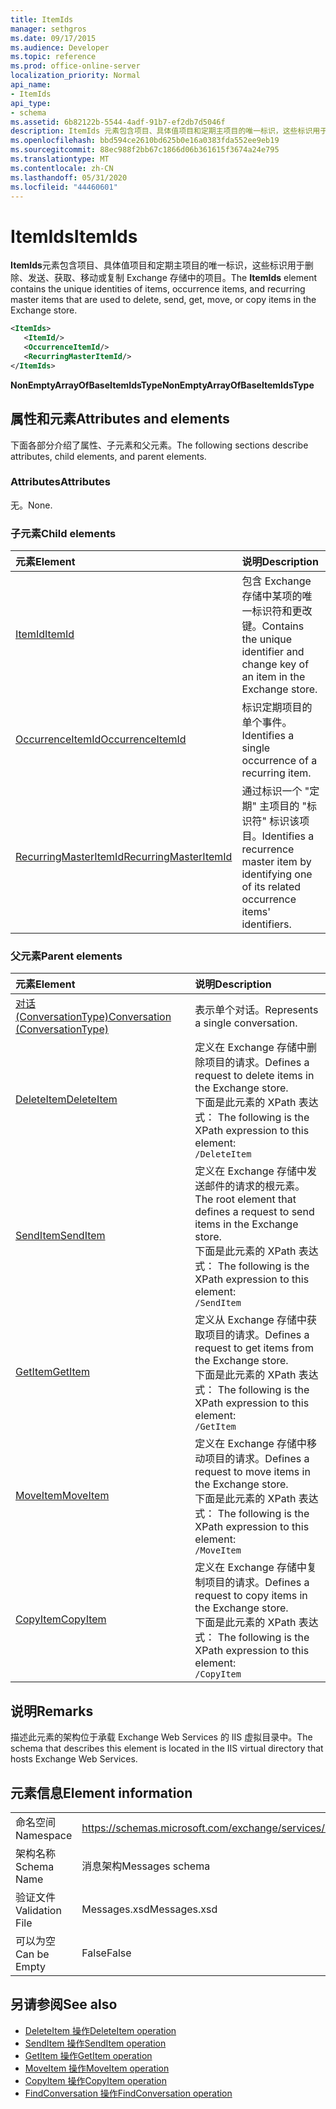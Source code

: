 ```yaml
---
title: ItemIds
manager: sethgros
ms.date: 09/17/2015
ms.audience: Developer
ms.topic: reference
ms.prod: office-online-server
localization_priority: Normal
api_name:
- ItemIds
api_type:
- schema
ms.assetid: 6b82122b-5544-4adf-91b7-ef2db7d5046f
description: ItemIds 元素包含项目、具体值项目和定期主项目的唯一标识，这些标识用于删除、发送、获取、移动或复制 Exchange 存储中的项目。
ms.openlocfilehash: bbd594ce2610bd625b0e16a0383fda552ee9eb19
ms.sourcegitcommit: 88ec988f2bb67c1866d06b361615f3674a24e795
ms.translationtype: MT
ms.contentlocale: zh-CN
ms.lasthandoff: 05/31/2020
ms.locfileid: "44460601"
---
```

# <a name="itemids"></a><span data-ttu-id="f9ce7-103">ItemIds</span><span class="sxs-lookup"><span data-stu-id="f9ce7-103">ItemIds</span></span>
  
<span data-ttu-id="f9ce7-104">**ItemIds**元素包含项目、具体值项目和定期主项目的唯一标识，这些标识用于删除、发送、获取、移动或复制 Exchange 存储中的项目。</span><span class="sxs-lookup"><span data-stu-id="f9ce7-104">The **ItemIds** element contains the unique identities of items, occurrence items, and recurring master items that are used to delete, send, get, move, or copy items in the Exchange store.</span></span>
  
```xml
<ItemIds>
   <ItemId/>
   <OccurrenceItemId/>
   <RecurringMasterItemId/>
</ItemIds>
```

<span data-ttu-id="f9ce7-105">**NonEmptyArrayOfBaseItemIdsType**</span><span class="sxs-lookup"><span data-stu-id="f9ce7-105">**NonEmptyArrayOfBaseItemIdsType**</span></span>

## <a name="attributes-and-elements"></a><span data-ttu-id="f9ce7-106">属性和元素</span><span class="sxs-lookup"><span data-stu-id="f9ce7-106">Attributes and elements</span></span>

<span data-ttu-id="f9ce7-107">下面各部分介绍了属性、子元素和父元素。</span><span class="sxs-lookup"><span data-stu-id="f9ce7-107">The following sections describe attributes, child elements, and parent elements.</span></span> 
  
### <a name="attributes"></a><span data-ttu-id="f9ce7-108">Attributes</span><span class="sxs-lookup"><span data-stu-id="f9ce7-108">Attributes</span></span>

<span data-ttu-id="f9ce7-109">无。</span><span class="sxs-lookup"><span data-stu-id="f9ce7-109">None.</span></span>
  
### <a name="child-elements"></a><span data-ttu-id="f9ce7-110">子元素</span><span class="sxs-lookup"><span data-stu-id="f9ce7-110">Child elements</span></span>

|<span data-ttu-id="f9ce7-111">**元素**</span><span class="sxs-lookup"><span data-stu-id="f9ce7-111">**Element**</span></span>|<span data-ttu-id="f9ce7-112">**说明**</span><span class="sxs-lookup"><span data-stu-id="f9ce7-112">**Description**</span></span>|
|:-----|:-----|
|[<span data-ttu-id="f9ce7-113">ItemId</span><span class="sxs-lookup"><span data-stu-id="f9ce7-113">ItemId</span></span>](itemid.md) <br/> |<span data-ttu-id="f9ce7-114">包含 Exchange 存储中某项的唯一标识符和更改键。</span><span class="sxs-lookup"><span data-stu-id="f9ce7-114">Contains the unique identifier and change key of an item in the Exchange store.</span></span>  <br/> |
|[<span data-ttu-id="f9ce7-115">OccurrenceItemId</span><span class="sxs-lookup"><span data-stu-id="f9ce7-115">OccurrenceItemId</span></span>](occurrenceitemid.md) <br/> |<span data-ttu-id="f9ce7-116">标识定期项目的单个事件。</span><span class="sxs-lookup"><span data-stu-id="f9ce7-116">Identifies a single occurrence of a recurring item.</span></span>  <br/> |
|[<span data-ttu-id="f9ce7-117">RecurringMasterItemId</span><span class="sxs-lookup"><span data-stu-id="f9ce7-117">RecurringMasterItemId</span></span>](recurringmasteritemid.md) <br/> |<span data-ttu-id="f9ce7-118">通过标识一个 "定期" 主项目的 "标识符" 标识该项目。</span><span class="sxs-lookup"><span data-stu-id="f9ce7-118">Identifies a recurrence master item by identifying one of its related occurrence items' identifiers.</span></span>  <br/> |
   
### <a name="parent-elements"></a><span data-ttu-id="f9ce7-119">父元素</span><span class="sxs-lookup"><span data-stu-id="f9ce7-119">Parent elements</span></span>

|<span data-ttu-id="f9ce7-120">**元素**</span><span class="sxs-lookup"><span data-stu-id="f9ce7-120">**Element**</span></span>|<span data-ttu-id="f9ce7-121">**说明**</span><span class="sxs-lookup"><span data-stu-id="f9ce7-121">**Description**</span></span>|
|:-----|:-----|
|[<span data-ttu-id="f9ce7-122">对话 (ConversationType)</span><span class="sxs-lookup"><span data-stu-id="f9ce7-122">Conversation (ConversationType)</span></span>](conversation-conversationtype.md) <br/> |<span data-ttu-id="f9ce7-123">表示单个对话。</span><span class="sxs-lookup"><span data-stu-id="f9ce7-123">Represents a single conversation.</span></span>  <br/> |
|[<span data-ttu-id="f9ce7-124">DeleteItem</span><span class="sxs-lookup"><span data-stu-id="f9ce7-124">DeleteItem</span></span>](deleteitem.md) <br/> |<span data-ttu-id="f9ce7-125">定义在 Exchange 存储中删除项目的请求。</span><span class="sxs-lookup"><span data-stu-id="f9ce7-125">Defines a request to delete items in the Exchange store.</span></span>  <br/> <span data-ttu-id="f9ce7-126">下面是此元素的 XPath 表达式： </span><span class="sxs-lookup"><span data-stu-id="f9ce7-126">The following is the XPath expression to this element:</span></span>  <br/>  `/DeleteItem` <br/> |
|[<span data-ttu-id="f9ce7-127">SendItem</span><span class="sxs-lookup"><span data-stu-id="f9ce7-127">SendItem</span></span>](senditem.md) <br/> |<span data-ttu-id="f9ce7-128">定义在 Exchange 存储中发送邮件的请求的根元素。</span><span class="sxs-lookup"><span data-stu-id="f9ce7-128">The root element that defines a request to send items in the Exchange store.</span></span>  <br/> <span data-ttu-id="f9ce7-129">下面是此元素的 XPath 表达式： </span><span class="sxs-lookup"><span data-stu-id="f9ce7-129">The following is the XPath expression to this element:</span></span>  <br/>  `/SendItem` <br/> |
|[<span data-ttu-id="f9ce7-130">GetItem</span><span class="sxs-lookup"><span data-stu-id="f9ce7-130">GetItem</span></span>](getitem.md) <br/> |<span data-ttu-id="f9ce7-131">定义从 Exchange 存储中获取项目的请求。</span><span class="sxs-lookup"><span data-stu-id="f9ce7-131">Defines a request to get items from the Exchange store.</span></span>  <br/> <span data-ttu-id="f9ce7-132">下面是此元素的 XPath 表达式： </span><span class="sxs-lookup"><span data-stu-id="f9ce7-132">The following is the XPath expression to this element:</span></span>  <br/>  `/GetItem` <br/> |
|[<span data-ttu-id="f9ce7-133">MoveItem</span><span class="sxs-lookup"><span data-stu-id="f9ce7-133">MoveItem</span></span>](moveitem.md) <br/> |<span data-ttu-id="f9ce7-134">定义在 Exchange 存储中移动项目的请求。</span><span class="sxs-lookup"><span data-stu-id="f9ce7-134">Defines a request to move items in the Exchange store.</span></span>  <br/> <span data-ttu-id="f9ce7-135">下面是此元素的 XPath 表达式： </span><span class="sxs-lookup"><span data-stu-id="f9ce7-135">The following is the XPath expression to this element:</span></span>  <br/>  `/MoveItem` <br/> |
|[<span data-ttu-id="f9ce7-136">CopyItem</span><span class="sxs-lookup"><span data-stu-id="f9ce7-136">CopyItem</span></span>](copyitem.md) <br/> |<span data-ttu-id="f9ce7-137">定义在 Exchange 存储中复制项目的请求。</span><span class="sxs-lookup"><span data-stu-id="f9ce7-137">Defines a request to copy items in the Exchange store.</span></span>  <br/> <span data-ttu-id="f9ce7-138">下面是此元素的 XPath 表达式： </span><span class="sxs-lookup"><span data-stu-id="f9ce7-138">The following is the XPath expression to this element:</span></span>  <br/>  `/CopyItem` <br/> |
   
## <a name="remarks"></a><span data-ttu-id="f9ce7-139">说明</span><span class="sxs-lookup"><span data-stu-id="f9ce7-139">Remarks</span></span>

<span data-ttu-id="f9ce7-140">描述此元素的架构位于承载 Exchange Web Services 的 IIS 虚拟目录中。</span><span class="sxs-lookup"><span data-stu-id="f9ce7-140">The schema that describes this element is located in the IIS virtual directory that hosts Exchange Web Services.</span></span>
  
## <a name="element-information"></a><span data-ttu-id="f9ce7-141">元素信息</span><span class="sxs-lookup"><span data-stu-id="f9ce7-141">Element information</span></span>

|||
|:-----|:-----|
|<span data-ttu-id="f9ce7-142">命名空间</span><span class="sxs-lookup"><span data-stu-id="f9ce7-142">Namespace</span></span>  <br/> |https://schemas.microsoft.com/exchange/services/2006/messages  <br/> |
|<span data-ttu-id="f9ce7-143">架构名称</span><span class="sxs-lookup"><span data-stu-id="f9ce7-143">Schema Name</span></span>  <br/> |<span data-ttu-id="f9ce7-144">消息架构</span><span class="sxs-lookup"><span data-stu-id="f9ce7-144">Messages schema</span></span>  <br/> |
|<span data-ttu-id="f9ce7-145">验证文件</span><span class="sxs-lookup"><span data-stu-id="f9ce7-145">Validation File</span></span>  <br/> |<span data-ttu-id="f9ce7-146">Messages.xsd</span><span class="sxs-lookup"><span data-stu-id="f9ce7-146">Messages.xsd</span></span>  <br/> |
|<span data-ttu-id="f9ce7-147">可以为空</span><span class="sxs-lookup"><span data-stu-id="f9ce7-147">Can be Empty</span></span>  <br/> |<span data-ttu-id="f9ce7-148">False</span><span class="sxs-lookup"><span data-stu-id="f9ce7-148">False</span></span>  <br/> |
   
## <a name="see-also"></a><span data-ttu-id="f9ce7-149">另请参阅</span><span class="sxs-lookup"><span data-stu-id="f9ce7-149">See also</span></span>

- [<span data-ttu-id="f9ce7-150">DeleteItem 操作</span><span class="sxs-lookup"><span data-stu-id="f9ce7-150">DeleteItem operation</span></span>](deleteitem-operation.md)
- [<span data-ttu-id="f9ce7-151">SendItem 操作</span><span class="sxs-lookup"><span data-stu-id="f9ce7-151">SendItem operation</span></span>](senditem-operation.md) 
- [<span data-ttu-id="f9ce7-152">GetItem 操作</span><span class="sxs-lookup"><span data-stu-id="f9ce7-152">GetItem operation</span></span>](getitem-operation.md)
- [<span data-ttu-id="f9ce7-153">MoveItem 操作</span><span class="sxs-lookup"><span data-stu-id="f9ce7-153">MoveItem operation</span></span>](moveitem-operation.md)
- [<span data-ttu-id="f9ce7-154">CopyItem 操作</span><span class="sxs-lookup"><span data-stu-id="f9ce7-154">CopyItem operation</span></span>](copyitem-operation.md)
- [<span data-ttu-id="f9ce7-155">FindConversation 操作</span><span class="sxs-lookup"><span data-stu-id="f9ce7-155">FindConversation operation</span></span>](findconversation-operation.md)

